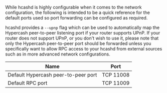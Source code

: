 While hcashd is highly configurable when it comes to the network configuration,
the following is intended to be a quick reference for the default ports used so
port forwarding can be configured as required.

hcashd provides a `--upnp` flag which can be used to automatically map the Hypercash
peer-to-peer listening port if your router supports UPnP.  If your router does
not support UPnP, or you don't wish to use it, please note that only the Hypercash
peer-to-peer port should be forwarded unless you specifically want to allow RPC
access to your hcashd from external sources such as in more advanced network
configurations.

|Name|Port|
|----|----|
|Default Hypercash peer-to-peer port|TCP 11008|
|Default RPC port|TCP 11009|
